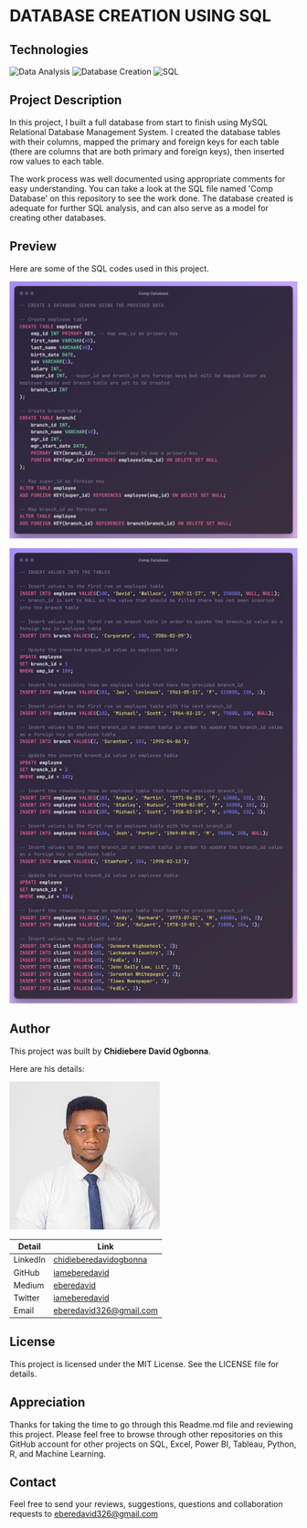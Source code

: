 # DATABASE CREATION USING SQL

## Technologies
![Data Analysis](https://img.shields.io/badge/Data-Analysis-green)
![Database Creation](https://img.shields.io/badge/Database-Creation-green)
![SQL](https://img.shields.io/badge/SQL-green)

## Project Description
In this project, I built a full database from start to finish using MySQL Relational Database Management System. I created the database tables with their columns, mapped the primary and foreign keys for each table (there are columns that are both primary and foreign keys), then inserted row values to each table.

The work process was well documented using appropriate comments for easy understanding. You can take a look at the SQL file named 'Comp Database' on this repository to see the work done. The database created is adequate for further SQL analysis, and can also serve as a model for creating other databases.

## Preview

Here are some of the SQL codes used in this project.

![Preview1](Images/Preview1.png)

![Preview2](Images/Preview2.png)

## Author

This project was built by **Chidiebere David Ogbonna**.

Here are his details:

![Author](Images/Author.jpg)

| Detail | Link |
| ------ | ---- |
| LinkedIn | [chidieberedavidogbonna](https://www.linkedin.com/in/chidieberedavidogbonna/) |
| GitHub | [iameberedavid](https://github.com/iameberedavid) |
| Medium | [eberedavid](https://eberedavid.medium.com) |
| Twitter | [iameberedavid](https://twitter.com/iameberedavid) |
| Email | eberedavid326@gmail.com |

## License

This project is licensed under the MIT License. See the LICENSE file for details.

## Appreciation

Thanks for taking the time to go through this Readme.md file and reviewing this project. Please feel free to browse through other repositories on this GitHub account for other projects on SQL, Excel, Power BI, Tableau, Python, R, and Machine Learning.

## Contact

Feel free to send your reviews, suggestions, questions and collaboration requests to eberedavid326@gmail.com